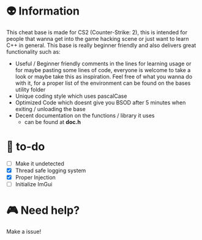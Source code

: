 # 👽 Information
This cheat base is made for CS2 (Counter-Strike: 2), this is intended for people that wanna get into the game hacking scene or just want to learn C++ in general. This base is really beginner friendly and also delivers great functionality such as: 
+ Useful / Beginner friendly comments in the lines for learning usage or for maybe pasting some lines of code, everyone is welcome to take a look or maybe take this as inspiration. Feel free of what you wanna do with it, for a proper list of the environment can be found on the bases utility folder
+ Unique coding style which uses pascalCase
+ Optimized Code which doesnt give you BSOD after 5 minutes when exiting / unloading the base
+ Decent documentation on the functions / library it uses
  - can be found at **doc.h**

# 📜 to-do
- [ ] Make it undetected
- [x] Thread safe logging system
- [x] Proper Injection
- [ ] Initialize ImGui

# 🎮 Need help?
Make a issue!

